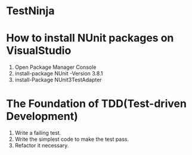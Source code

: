 # TestNinja

# How to install NUnit packages on VisualStudio
1. Open Package Manager Console
1. install-package NUnit -Version 3.8.1
1. install-Package NUnit3TestAdapter

# The Foundation of TDD(Test-driven Development)
1. Write a failing test.
1. Write the simplest code to make the test pass.
1. Refactor it necessary.
